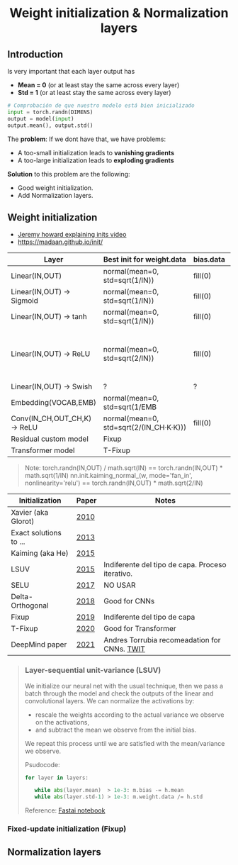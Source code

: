 <h1 align="center">Weight initialization & Normalization layers</h1>


## Introduction

Is very important that each layer output has
- **Mean = 0** (or at least stay the same across every layer)
- **Std = 1** (or at least stay the same across every layer)

```python
# Comprobación de que nuestro modelo está bien inicializado
input = torch.randn(DIMENS)
output = model(input)
output.mean(), output.std()
```

The **problem**: If we dont have that, we have problems:

- A too-small initialization leads to **vanishing gradients**
- A too-large initialization leads to **exploding gradients**

**Solution** to this problem are the following:

- Good weight initialization.
- Add Normalization layers.


## Weight initialization

- [Jeremy howard explaining inits video](https://www.youtube.com/watch?v=AcA8HAYh7IE)
- https://madaan.github.io/init/

| Layer                        | Best init for weight.data               | bias.data | Notes |
|------------------------------|-----------------------------------------|-----------|-------|
| Linear(IN,OUT)               | normal(mean=0, std=sqrt(1/IN))          | fill(0)   |       |
| Linear(IN,OUT) -> Sigmoid    | normal(mean=0, std=sqrt(1/IN))          | fill(0)   |       |
| Linear(IN,OUT) -> tanh       | normal(mean=0, std=sqrt(1/IN))          | fill(0)   | Xavier Glorot |
| Linear(IN,OUT) -> ReLU       | normal(mean=0, std=sqrt(2/IN))          | fill(0)   | Kaiming He. Replace Relu(x) by: `x.clamp_min(0) - 0.5` to get mean=0 |
| Linear(IN,OUT) -> Swish      | ?                                       | ?         |       |
| Embedding(VOCAB,EMB)         | normal(mean=0, std=sqrt(1/EMB           |           |       |
| Conv(IN_CH,OUT_CH,K) -> ReLU | normal(mean=0, std=sqrt(2/(IN_CH·K·K))) | fill(0)   |       |
| Residual custom model        | Fixup                                   |           |       |
| Transformer model            | T-Fixup                                 |           |       |


> Note:
> torch.randn(IN,OUT) / math.sqrt(IN) == torch.randn(IN,OUT) * math.sqrt(1/IN)
> nn.init.kaiming_normal_(w, mode='fan_in',  nonlinearity='relu') == torch.randn(IN,OUT) * math.sqrt(2/IN)


| Initialization         | Paper                                    | Notes |
|------------------------|------------------------------------------|-------|
| Xavier (aka Glorot)    | [2010](http://proceedings.mlr.press/v9/glorot10a/glorot10a.pdf) |
| Exact solutions to ... | [2013](https://arxiv.org/abs/1312.6120)  |       |
| Kaiming (aka He)       | [2015](https://arxiv.org/abs/1502.01852) |       |
| LSUV                   | [2015](https://arxiv.org/abs/1511.06422) | Indiferente del tipo de capa. Proceso iterativo. |
| SELU                   | [2017](https://arxiv.org/abs/1706.02515) | NO USAR |
| Delta-Orthogonal       | [2018](https://arxiv.org/abs/1806.05393) | Good for CNNs |
| Fixup                  | [2019](https://arxiv.org/abs/1901.09321) | Indiferente del tipo de capa |
| T-Fixup                | [2020](http://www.cs.toronto.edu/~mvolkovs/ICML2020_tfixup.pdf) | Good for Transformer |
| DeepMind paper         | [2021](https://arxiv.org/abs/2101.08692) | Andres Torrubia recomeadation for CNNs. [TWIT](https://twitter.com/ajmooch/status/1352614051352899585) |


> ### Layer-sequential unit-variance (LSUV)
>
> We initialize our neural net with the usual technique, then we pass a batch through the model and check the outputs of the linear and convolutional layers. We can normalize the activations by:
> - rescale the weights according to the actual variance we observe on the activations,
> - and subtract the mean we observe from the initial bias.
>
> We repeat this process until we are satisfied with the mean/variance we observe.
>
> Psudocode:
>
> ```python
> for layer in layers:
>
>    while abs(layer.mean)  > 1e-3: m.bias -= h.mean
>    while abs(layer.std-1) > 1e-3: m.weight.data /= h.std
> ```
> Reference: [Fastai notebook](https://github.com/fastai/course-v3/blob/master/nbs/dl2/07a_lsuv.ipynb)


### Fixed-update initialization (Fixup)



## Normalization layers

